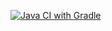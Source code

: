 [![Java CI with Gradle](https://github.com/ElenaSun12/dzApiPostman2/actions/workflows/gradle.yml/badge.svg)](https://github.com/ElenaSun12/dzApiPostman2/actions/workflows/gradle.yml)